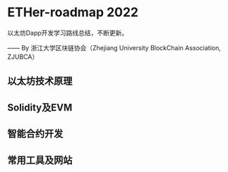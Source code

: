 # ETHer-roadmap 2022

以太坊Dapp开发学习路线总结，不断更新。

—— By 浙江大学区块链协会（Zhejiang University BlockChain Association, ZJUBCA）

## 以太坊技术原理

## Solidity及EVM

## 智能合约开发

## 常用工具及网站
